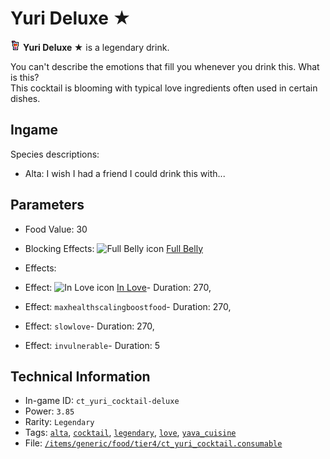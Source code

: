 # Yuri Deluxe ★

<img src="https://raw.githubusercontent.com/Ceterai/Enternia/main/items/generic/food/tier4/ct_yuri_cocktail.png" alt="Yuri Deluxe ★ icon" loading="lazy" height=16px width="auto" /> **Yuri Deluxe ★** is a legendary drink.

You can't describe the emotions that fill you whenever you drink this. What is this?  
This cocktail is blooming with typical love ingredients often used in certain dishes.

## Ingame

Species descriptions:

- Alta: I wish I had a friend I could drink this with...

## Parameters

- Food Value: 30
- Blocking Effects: <img src="https://starbounder.org/mediawiki/images/6/60/Status_Well_Fed.png" alt="Full Belly icon" loading="lazy" height=16px width=16px /> [Full Belly](https://starbounder.org/Full_Belly)
- Effects: 

- Effect: <img src="https://raw.githubusercontent.com/Ceterai/Enternia/main/animations/emotes/happy.png:1" alt="In Love icon" loading="lazy" height=16px width="auto" /> [In Love](https://ceterai.github.io/MyEnternia/Wiki/InLove)- Duration: 270, 

- Effect: `maxhealthscalingboostfood`- Duration: 270, 

- Effect: `slowlove`- Duration: 270, 

- Effect: `invulnerable`- Duration: 5

## Technical Information

- In-game ID: `ct_yuri_cocktail-deluxe`
- Power: `3.85`
- Rarity: `Legendary`
- Tags: [`alta`](https://ceterai.github.io/MyEnternia/Wiki/Tags/Alta), [`cocktail`](https://ceterai.github.io/MyEnternia/Wiki/Tags/Cocktail), [`legendary`](https://ceterai.github.io/MyEnternia/Wiki/Tags/Legendary), [`love`](https://ceterai.github.io/MyEnternia/Wiki/Tags/Love), [`yava_cuisine`](https://ceterai.github.io/MyEnternia/Wiki/Tags/YavaCuisine)
- File: [`/items/generic/food/tier4/ct_yuri_cocktail.consumable`](https://github.com/Ceterai/Enternia/blob/main/items/generic/food/tier4/ct_yuri_cocktail.consumable)
